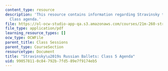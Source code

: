 ```yaml
---
content_type: resource
description: 'This resource contains information regarding Stravinsky to the present:
  Class agenda.'
file: https://ol-ocw-studio-app-qa.s3.amazonaws.com/courses/21m-260-stravinsky-to-the-present-spring-2016/990578110c84792b7fd589e7f9174eb5_MIT21M_260S16_class05.pdf
file_type: application/pdf
learning_resource_types: []
ocw_type: OCWFile
parent_title: Class Sessions
parent_type: CourseSection
resourcetype: Document
title: "Stravinsky\u2019s Russian Ballets: Class 5 Agenda"
uid: 99057811-0c84-792b-7fd5-89e7f9174eb5
---
```

